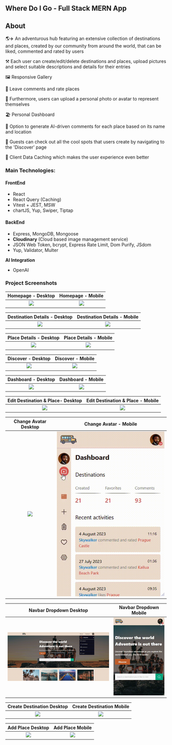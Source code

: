 ## Where Do I Go - Full Stack MERN App

## About

🌎✈️ An adventurous hub featuring an extensive collection of destinations and places, created by our community from around the world, that can be liked, commented and rated by users

⚒️ Each user can create/edit/delete destinations and places, upload pictures and select suitable descriptions and details for their entries

🖼️ Responsive Gallery

💬 Leave comments and rate places

📸 Furthermore, users can upload a personal photo or avatar to represent themselves

🏖️ Personal Dashboard

🤖 Option to generate AI-driven comments for each place based on its name and location

🔎 Guests can check out all the cool spots that users create by navigating to the 'Discover' page

👾 Client Data Caching which makes the user experience even better

### Main Technologies:

#### FrontEnd

- React
- React Query (Caching)
- Vitest + JEST, MSW
- chartJS, Yup, Swiper, Tiptap

#### BackEnd

- Express, MongoDB, Mongoose
- **Cloudinary** (Cloud based image management service)
- JSON Web Token, bcrypt, Express Rate Limit, Dom Purify, JSdom
- Yup, Validator, Multer

**AI Integration**

- OpenAI

### Project Screenshots

Homepage - Desktop         |  Homepage - Mobile
:-------------------------:|:-------------------------:
![](./screenshots/home%20desktopx.gif)   |  ![](./screenshots/home%20mobile.gif)

Destination Details - Desktop            |  Destination Details - Mobile
:-------------------------:|:-------------------------:
![](./screenshots/dest%20details%20desktop.gif)   |  ![](./screenshots/dest%20details%20mobile.gif)

Place Details - Desktop                  |  Place Details - Mobile
:-------------------------:|:-------------------------:
![](./screenshots/place%20details%20desktop.gif)   |  ![](./screenshots/place%20details%20mobile.gif)

Discover  - Desktop                                |  Discover - Mobile
:-------------------------:|:-------------------------:
![](./screenshots/discover%20desktop.gif)          |  ![](./screenshots/discover%20mobile.gif)

Dashboard  - Desktop                               |  Dashboard - Mobile
:-------------------------:|:-------------------------:
![](./screenshots/dashboard%20desktop.gif)   |  ![](./screenshots/dashboard%20mobile.gif)

Edit Destination & Place- Desktop                  |  Edit Destination & Place - Mobile
:-------------------------:|:-------------------------:
![](./screenshots/edit%20desktop.gif)              |  ![](./screenshots/edit%20mobile.gif)

Change Avatar Desktop                              |  Change Avatar - Mobile
:-------------------------:|:-------------------------:
![](./screenshots/avatar%20desktop.gif)            |  ![](./screenshots/avatar%20mobile.gif)

Navbar Dropdown Desktop                            |  Navbar Dropdown Mobile  
:-------------------------:|:-------------------------:
![](./screenshots/nav%20dropdown%20desktop.gif)    |  ![](./screenshots/nav%20dropdown%20mobile.gif)

Create Destination Desktop                         |  Create Destination Mobile  
:-------------------------:|:-------------------------:
![](./screenshots/create%20destination%20desktop.gif)   |  ![](./screenshots/create%20destination%20mobile.gif)

Add Place Desktop                                   |  Add Place Mobile  
:-------------------------:|:-------------------------:
![](./screenshots/add%20place%20desktop.gif)        |  ![](./screenshots/add%20place%20mobile.gif)